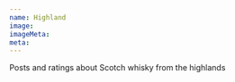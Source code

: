 ```yaml
---
name: Highland
image:
imageMeta:
meta:
---
```

Posts and ratings about Scotch whisky from the highlands

